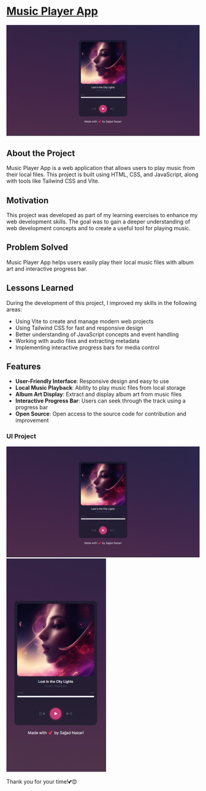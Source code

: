 # [Music Player App](https://modern-music-player.netlify.app/)

![Music Player App](https://raw.githubusercontent.com/sajjadnazaridev/Modern-music-player/main/src/public/images/Desktop-responsive.jpg?raw=true)

## About the Project

Music Player App is a web application that allows users to play music from their local files. This project is built using HTML, CSS, and JavaScript, along with tools like Tailwind CSS and Vite.

## Motivation

This project was developed as part of my learning exercises to enhance my web development skills. The goal was to gain a deeper understanding of web development concepts and to create a useful tool for playing music.

## Problem Solved

Music Player App helps users easily play their local music files with album art and interactive progress bar.

## Lessons Learned

During the development of this project, I improved my skills in the following areas:

- Using Vite to create and manage modern web projects
- Using Tailwind CSS for fast and responsive design
- Better understanding of JavaScript concepts and event handling
- Working with audio files and extracting metadata
- Implementing interactive progress bars for media control

## Features

- **User-Friendly Interface**: Responsive design and easy to use
- **Local Music Playback**: Ability to play music files from local storage
- **Album Art Display**: Extract and display album art from music files
- **Interactive Progress Bar**: Users can seek through the track using a progress bar
- **Open Source**: Open access to the source code for contribution and improvement

### UI Project

![Desktop](https://raw.githubusercontent.com/sajjadnazaridev/Modern-music-player/main/src/public/images/Desktop-responsive.jpg?raw=true)
![Mobile](https://raw.githubusercontent.com/sajjadnazaridev/Modern-music-player/main/src/public/images/Mobile-responsive.jpg?raw=true)

Thank you for your time!💕😍